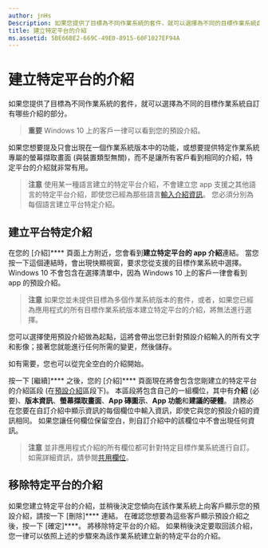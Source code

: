```yaml
---
author: jnHs
Description: 如果您提供了目標為不同作業系統的套件，就可以選擇為不同的目標作業系統自訂有哪些介紹的部分。
title: 建立特定平台的介紹
ms.assetid: 5BE66BE2-669C-49E0-8915-60F1027EF94A
---
```


# 建立特定平台的介紹


如果您提供了目標為不同作業系統的套件，就可以選擇為不同的目標作業系統自訂有哪些介紹的部分。

> **重要** Windows 10 上的客戶一律可以看到您的預設介紹。

如果您想要提及只會出現在一個作業系統版本中的功能，或想要提供特定作業系統專屬的螢幕擷取畫面 (與裝置類型無關)，而不是讓所有客戶看到相同的介紹，特定平台的介紹就非常有用。

> **注意** 使用某一種語言建立的特定平台介紹，不會建立您 app 支援之其他語言的特定平台介紹，即使您已經為那些語言[輸入介紹資訊](create-app-descriptions.md)。 您必須分別為每個語言建立平台特定介紹。

## 建立平台特定介紹


在您的 [介紹]**** 頁面上方附近，您會看到**建立特定平台的 app 介紹**連結。 當您按一下這個連結時，會出現快顯視窗，要求您從支援的目標作業系統中選擇。 Windows 10 不會包含在選擇清單中，因為 Windows 10 上的客戶一律會看到 app 的預設介紹。

> **注意** 如果您並未提供目標為多個作業系統版本的套件，或者，如果您已經為應用程式的所有目標作業系統版本建立特定平台的介紹，將無法進行選擇。

您可以選擇使用預設介紹做為起點，這將會帶出您已針對預設介紹輸入的所有文字和影像；接著您就能進行任何所需的變更，然後儲存。

如有需要，您也可以從完全空白的介紹開始。

按一下 [繼續]**** 之後，您的 [介紹]**** 頁面現在將會包含您剛建立的特定平台的介紹區段 (在[預設介紹](create-app-descriptions.md#default-description-fields)區段下)。 本區段將包含自己的一組欄位，其中有**介紹** (必要)、**版本資訊**、**螢幕擷取畫面**、**App 磚圖示**、**App 功能**和**建議的硬體**。 請務必在您要在自訂介紹中顯示資訊的每個欄位中輸入資訊，即使它與您的預設介紹的資訊相同。 如果您讓任何欄位保留空白，則自訂介紹中的該欄位中不會出現任何資訊。

> **注意** 並非應用程式介紹的所有欄位都可針對特定目標作業系統進行自訂。 如需詳細資訊，請參閱[共用欄位](create-app-descriptions.md#shared-fields)。

## 移除特定平台的介紹


如果您建立特定平台的介紹，並稍後決定您傾向在該作業系統上向客戶顯示您的預設介紹，請按一下 [刪除]**** 連結。 在確認您想要為這些客戶顯示預設介紹之後，按一下 [確定]****。 將移除特定平台的介紹。 如果稍後決定要取回該介紹，您一律可以依照上述的步驟來為該作業系統建立新的特定平台的介紹。

 

 






<!--HONumber=May16_HO2-->


